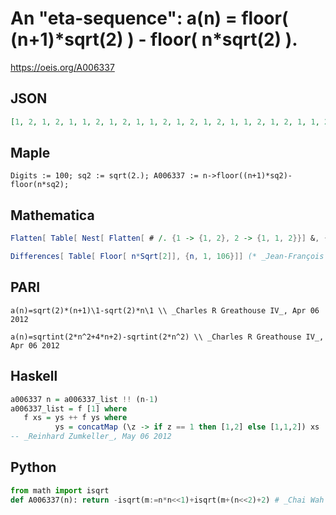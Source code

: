 # An "eta\-sequence": a\(n\) \= floor\( \(n\+1\)\*sqrt\(2\) \) \- floor\( n\*sqrt\(2\) \)\.
https://oeis.org/A006337
## JSON
```JSON
[1, 2, 1, 2, 1, 1, 2, 1, 2, 1, 1, 2, 1, 2, 1, 2, 1, 1, 2, 1, 2, 1, 1, 2, 1, 2, 1, 2, 1, 1, 2, 1, 2, 1, 1, 2, 1, 2, 1, 1, 2, 1, 2, 1, 2, 1, 1, 2, 1, 2, 1, 1, 2, 1, 2, 1, 2, 1, 1, 2, 1, 2, 1, 1, 2, 1, 2, 1, 1, 2, 1, 2, 1, 2, 1, 1, 2, 1, 2, 1, 1, 2, 1, 2, 1, 2, 1, 1, 2, 1, 2, 1, 1, 2, 1, 2, 1, 2, 1, 1, 2, 1, 2, 1, 1]
```
## Maple
```Maple
Digits := 100; sq2 := sqrt(2.); A006337 := n->floor((n+1)*sq2)-floor(n*sq2);
```
## Mathematica
```Mathematica
Flatten[ Table[ Nest[ Flatten[ # /. {1 -> {1, 2}, 2 -> {1, 1, 2}}] &, {1}, n], {n, 5}]] (* _Robert G. Wilson v_, May 06 2005 *)
```
```Mathematica
Differences[ Table[ Floor[ n*Sqrt[2]], {n, 1, 106}]] (* _Jean-François Alcover_, Apr 06 2012 *)
```
## PARI
```PARI
a(n)=sqrt(2)*(n+1)\1-sqrt(2)*n\1 \\ _Charles R Greathouse IV_, Apr 06 2012
```
```PARI
a(n)=sqrtint(2*n^2+4*n+2)-sqrtint(2*n^2) \\ _Charles R Greathouse IV_, Apr 06 2012
```
## Haskell
```Haskell
a006337 n = a006337_list !! (n-1)
a006337_list = f [1] where
   f xs = ys ++ f ys where
          ys = concatMap (\z -> if z == 1 then [1,2] else [1,1,2]) xs
-- _Reinhard Zumkeller_, May 06 2012
```
## Python
```Python
from math import isqrt
def A006337(n): return -isqrt(m:=n*n<<1)+isqrt(m+(n<<2)+2) # _Chai Wah Wu_, Aug 03 2022
```
